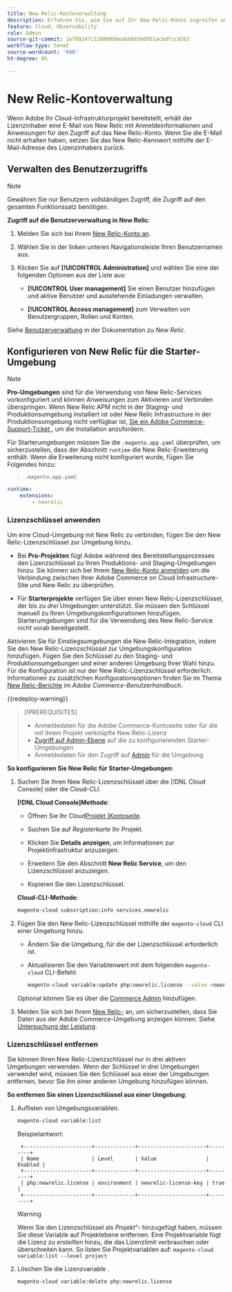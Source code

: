 ```yaml
---
title: New Relic-Kontoverwaltung
description: Erfahren Sie, wie Sie auf Ihr New Relic-Konto zugreifen und den Zugriff, die Integrationen und die Tool-Nutzung für Ihr Adobe Commerce on Cloud-Infrastrukturprojekt verwalten können.
feature: Cloud, Observability
role: Admin
source-git-commit: 1e789247c12009908eabb6039d951acbdfcc9263
workflow-type: tm+mt
source-wordcount: '660'
ht-degree: 0%

---
```


# New Relic-Kontoverwaltung

Wenn Adobe Ihr Cloud-Infrastrukturprojekt bereitstellt, erhält der Lizenzinhaber eine E-Mail von New Relic mit Anmeldeinformationen und Anweisungen für den Zugriff auf das New Relic-Konto. Wenn Sie die E-Mail nicht erhalten haben, setzen Sie das New Relic-Kennwort mithilfe der E-Mail-Adresse des Lizenzinhabers zurück.

## Verwalten des Benutzerzugriffs

>[!NOTE]
>
>Gewähren Sie nur Benutzern vollständigen Zugriff, die Zugriff auf den gesamten Funktionssatz benötigen.

**Zugriff auf die Benutzerverwaltung in New Relic**:

1. Melden Sie sich bei Ihrem [New Relic-Konto an](https://login.newrelic.com/login).

1. Wählen Sie in der linken unteren Navigationsleiste Ihren Benutzernamen aus.

1. Klicken Sie auf **[!UICONTROL Administration]** und wählen Sie eine der folgenden Optionen aus der Liste aus:

   - **[!UICONTROL User management]** Sie einen Benutzer hinzufügen und aktive Benutzer und ausstehende Einladungen verwalten.

   - **[!UICONTROL Access management]** zum Verwalten von Benutzergruppen, Rollen und Konten.

Siehe [Benutzerverwaltung](https://docs.newrelic.com/docs/accounts/accounts-billing/new-relic-one-user-management/user-management-ui-and-tasks/) in der Dokumentation zu _New Relic_.

## Konfigurieren von New Relic für die Starter-Umgebung

>[!NOTE]
>
>**Pro-Umgebungen** sind für die Verwendung von New Relic-Services vorkonfiguriert und können Anweisungen zum Aktivieren und Verbinden überspringen. Wenn New Relic APM nicht in der Staging- und Produktionsumgebung installiert ist oder New Relic Infrastructure in der Produktionsumgebung nicht verfügbar ist, [ Sie ein Adobe Commerce-Support-Ticket ](https://experienceleague.adobe.com/docs/commerce-knowledge-base/kb/help-center-guide/magento-help-center-user-guide.html?lang=de#submit-ticket), um die Installation anzufordern.

Für Starterumgebungen müssen Sie die `.magento.app.yaml` überprüfen, um sicherzustellen, dass der Abschnitt `runtime` die New Relic-Erweiterung enthält. Wenn die Erweiterung nicht konfiguriert wurde, fügen Sie Folgendes hinzu:

> `.magento.app.yaml`

```yaml
runtime:
    extensions:
        - newrelic
```

### Lizenzschlüssel anwenden

Um eine Cloud-Umgebung mit New Relic zu verbinden, fügen Sie den New Relic-Lizenzschlüssel zur Umgebung hinzu.

- Bei **Pro-Projekten** fügt Adobe während des Bereitstellungsprozesses den Lizenzschlüssel zu Ihren Produktions- und Staging-Umgebungen hinzu. Sie können sich bei Ihrem [New Relic-Konto anmelden](https://login.newrelic.com/login) um die Verbindung zwischen Ihrer Adobe Commerce on Cloud Infrastructure-Site und New Relic zu überprüfen.

- Für **Starterprojekte** verfügen Sie über einen New Relic-Lizenzschlüssel, der bis zu _drei_ Umgebungen unterstützt. Sie müssen den Schlüssel manuell zu Ihren Umgebungskonfigurationen hinzufügen. Starterumgebungen sind für die Verwendung des New Relic-Service nicht vorab bereitgestellt.

Aktivieren Sie für Einstiegsumgebungen die New Relic-Integration, indem Sie den New Relic-Lizenzschlüssel zur Umgebungskonfiguration hinzufügen. Fügen Sie den Schlüssel zu den Staging- und Produktionsumgebungen und einer anderen Umgebung Ihrer Wahl hinzu. Für die Konfiguration ist nur der New Relic-Lizenzschlüssel erforderlich. Informationen zu zusätzlichen Konfigurationsoptionen finden Sie im Thema [New Relic-Berichte](https://experienceleague.adobe.com/docs/commerce-admin/config/general/new-relic-reporting.html?lang=de) im _Adobe Commerce-Benutzerhandbuch_.

{{redeploy-warning}}

>[!PREREQUISITES]
>
>- Anmeldedaten für die Adobe Commerce-Kontoseite oder für die mit Ihrem Projekt verknüpfte New Relic-Lizenz
>- [Zugriff auf Admin-Ebene](../project/user-access.md) auf die zu konfigurierenden Starter-Umgebungen
>- Anmeldedaten für den Zugriff auf [Admin](https://experienceleague.adobe.com/docs/commerce-admin/systems/user-accounts/permissions.html?lang=de) für die Umgebung

**So konfigurieren Sie New Relic für Starter-Umgebungen**:

1. Suchen Sie Ihren New Relic-Lizenzschlüssel über die [!DNL Cloud Console] oder die Cloud-CLI.

   **[!DNL Cloud Console]Methode**:

   - Öffnen Sie Ihr Cloud[Projekt (Kontoseite](https://accounts.magento.cloud/user).

   - Suchen Sie auf _Registerkarte_ Ihr Projekt.

   - Klicken Sie **Details anzeigen**, um Informationen zur Projektinfrastruktur anzuzeigen.

   - Erweitern Sie den Abschnitt **New Relic Service**, um den Lizenzschlüssel anzuzeigen.

   - Kopieren Sie den Lizenzschlüssel.

   **Cloud-CLI-Methode**:

   ```bash
   magento-cloud subscription:info services.newrelic
   ```

1. Fügen Sie den New Relic-Lizenzschlüssel mithilfe der `magento-cloud` CLI einer Umgebung hinzu.

   - Ändern Sie die Umgebung, für die der Lizenzschlüssel erforderlich ist.
   - Aktualisieren Sie den Variablenwert mit dem folgenden `magento-cloud` CLI-Befehl:

     ```bash
     magento-cloud variable:update php:newrelic.license --value <newrelic-license-key>
     ```

   Optional können Sie es über die [Commerce Admin](https://experienceleague.adobe.com/docs/commerce-admin/start/reporting/new-relic-reporting.html?lang=de#step-3%3A-configure-your-store) hinzufügen.

1. Melden Sie sich bei Ihrem [New Relic-](https://login.newrelic.com/login) an, um sicherzustellen, dass Sie Daten aus der Adobe Commerce-Umgebung anzeigen können. Siehe [Untersuchung der Leistung](investigate-performance.md).

### Lizenzschlüssel entfernen

Sie können Ihren New Relic-Lizenzschlüssel nur in drei aktiven Umgebungen verwenden. Wenn der Schlüssel in drei Umgebungen verwendet wird, müssen Sie den Schlüssel aus einer der Umgebungen entfernen, bevor Sie ihn einer anderen Umgebung hinzufügen können.

**So entfernen Sie einen Lizenzschlüssel aus einer Umgebung**:

1. Auflisten von Umgebungsvariablen.

   ```bash
   magento-cloud variable:list
   ```

   Beispielantwort:

   ```
    +----------------------+-------------+----------------------+---------+
    | Name                 | Level       | Value                | Enabled |
    +----------------------+-------------+----------------------+---------+
    | php:newrelic.license | environment | newrelic-license-key | true    |
    +----------------------+-------------+----------------------+---------+
   ```

   >[!WARNING]
   >
   >Wenn Sie den Lizenzschlüssel als _Projekt“-_ hinzugefügt haben, müssen Sie diese Variable auf Projektebene entfernen. Eine Projektvariable fügt die Lizenz zu _erstellten_ hinzu, die das Lizenzlimit verbrauchen oder überschreiten kann. So listen Sie Projektvariablen auf: `magento-cloud variable:list --level project`

1. Löschen Sie die Lizenzvariable .

   ```bash
   magento-cloud variable:delete php:newrelic.license
   ```
